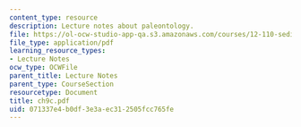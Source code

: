 ```yaml
---
content_type: resource
description: Lecture notes about paleontology.
file: https://ol-ocw-studio-app-qa.s3.amazonaws.com/courses/12-110-sedimentary-geology-spring-2007/071337e4b0df3e3aec312505fcc765fe_ch9c.pdf
file_type: application/pdf
learning_resource_types:
- Lecture Notes
ocw_type: OCWFile
parent_title: Lecture Notes
parent_type: CourseSection
resourcetype: Document
title: ch9c.pdf
uid: 071337e4-b0df-3e3a-ec31-2505fcc765fe
---
```

